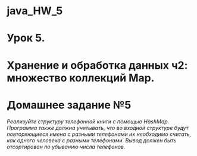 # java_HW_5
# Урок 5. #
# Хранение и обработка данных ч2: множество коллекций Map. #
# Домашнее задание №5 #

_Реализуйте структуру телефонной книги с помощью HashMap.
Программа также должна учитывать, что во входной структуре будут повторяющиеся имена с разными телефонами
их необходимо считать, как одного человека с разными телефонами. 
Вывод должен быть отсортирован по убыванию числа телефонов._
